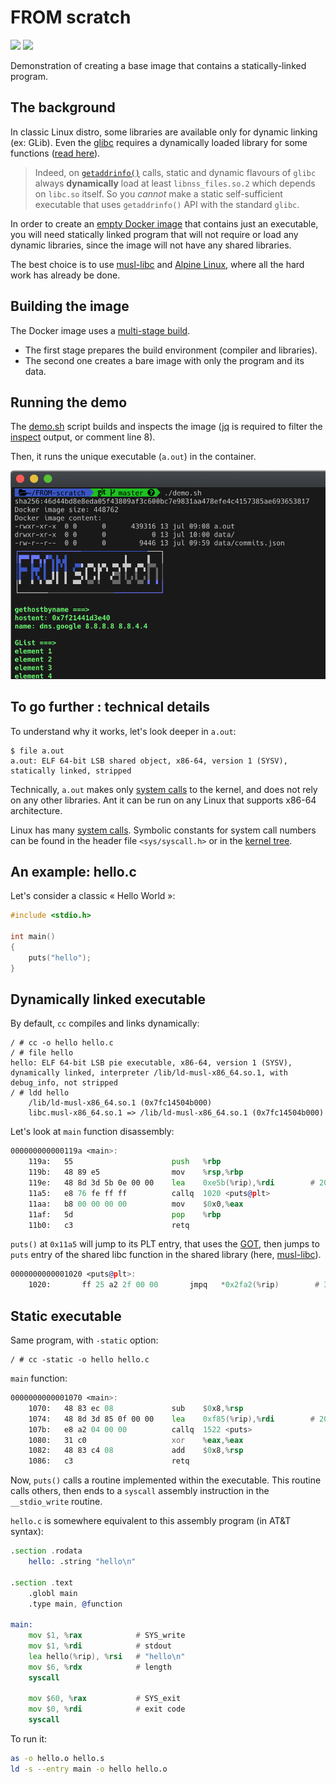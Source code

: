 # FROM scratch

[![](https://images.microbadger.com/badges/image/rene2/fromscratch.svg)](https://microbadger.com/images/rene2/fromscratch "Get your own image badge on microbadger.com")
[![](https://images.microbadger.com/badges/version/rene2/fromscratch.svg)](https://microbadger.com/images/rene2/fromscratch "Get your own version badge on microbadger.com")

Demonstration of creating a base image that contains a statically-linked program.

## The background

In classic Linux distro, some libraries are available only for dynamic linking (ex: GLib). Even the [glibc](https://www.gnu.org/software/libc/) requires a dynamically loaded library for some functions ([read here](https://stackoverflow.com/questions/2725255/create-statically-linked-binary-that-uses-getaddrinfo)).

> Indeed, on [`getaddrinfo()`](https://linux.die.net/man/3/getaddrinfo) calls, static and dynamic flavours of `glibc` always **dynamically** load at least `libnss_files.so.2` which depends on `libc.so` itself. So you *cannot* make a static self-sufficient executable that uses `getaddrinfo()` API with the standard `glibc`.

In order to create an [empty Docker image](https://docs.docker.com/develop/develop-images/baseimages/) that contains just an executable, you will need statically linked program that will not require or load any dynamic libraries, since the image will not have any shared libraries.

The best choice is to use [musl-libc](https://www.musl-libc.org) and [Alpine Linux](https://alpinelinux.org), where all the hard work has already be done.

## Building the image

The Docker image uses a [multi-stage build](https://docs.docker.com/develop/develop-images/multistage-build/).

- The first stage prepares the build environment (compiler and libraries).
- The second one creates a bare image with only the program and its data.

## Running the demo

The [demo.sh](demo.sh) script builds and inspects the image ([jq](https://stedolan.github.io/jq/) is required to filter the [inspect](https://docs.docker.com/engine/reference/commandline/inspect/) output, or comment line 8).

Then, it runs the unique executable (`a.out`) in the container.

![demo.png](https://raw.githubusercontent.com/rene-d/FROM-scratch/master/demo.png)

## To go further : technical details

To understand why it works, let's look deeper in `a.out`:

```
$ file a.out
a.out: ELF 64-bit LSB shared object, x86-64, version 1 (SYSV), statically linked, stripped
```
Technically, `a.out` makes only [system calls](https://en.wikipedia.org/wiki/System_call) to the kernel, and does not rely on any other libraries. Ant it can be run on any Linux that supports x86-64 architecture.

Linux has many [system calls](https://filippo.io/linux-syscall-table/). Symbolic constants for system call numbers can be found in the header file `<sys/syscall.h>` or in the [kernel tree](https://github.com/torvalds/linux/blob/master/arch/x86/entry/syscalls/syscall_64.tbl).

## An example: hello.c

Let's consider a classic « Hello World »:
```c
#include <stdio.h>

int main()
{
	puts("hello");
}
```

## Dynamically linked executable

By default, `cc` compiles and links dynamically:
```
/ # cc -o hello hello.c
/ # file hello
hello: ELF 64-bit LSB pie executable, x86-64, version 1 (SYSV), dynamically linked, interpreter /lib/ld-musl-x86_64.so.1, with debug_info, not stripped
/ # ldd hello
	/lib/ld-musl-x86_64.so.1 (0x7fc14504b000)
	libc.musl-x86_64.so.1 => /lib/ld-musl-x86_64.so.1 (0x7fc14504b000)
```

Let's look at `main` function disassembly:

```asm
000000000000119a <main>:
    119a:	55                   	push   %rbp
    119b:	48 89 e5             	mov    %rsp,%rbp
    119e:	48 8d 3d 5b 0e 00 00 	lea    0xe5b(%rip),%rdi        # 2000 <_fini+0xe2d>
    11a5:	e8 76 fe ff ff       	callq  1020 <puts@plt>
    11aa:	b8 00 00 00 00       	mov    $0x0,%eax
    11af:	5d                   	pop    %rbp
    11b0:	c3                   	retq
```

`puts()` at `0x11a5` will jump to its PLT entry, that uses the [GOT](https://en.wikipedia.org/wiki/Global_Offset_Table), then jumps to `puts` entry of the shared libc function in the shared library (here, [musl-libc](https://www.musl-libc.org)).

```asm
0000000000001020 <puts@plt>:
    1020:       ff 25 a2 2f 00 00       jmpq   *0x2fa2(%rip)        # 3fc8 <puts>
```

## Static executable

Same program, with `-static` option:
```
/ # cc -static -o hello hello.c
```

`main` function:
```asm
0000000000001070 <main>:
    1070:	48 83 ec 08          	sub    $0x8,%rsp
    1074:	48 8d 3d 85 0f 00 00 	lea    0xf85(%rip),%rdi        # 2000 <_fini+0x13e>
    107b:	e8 a2 04 00 00       	callq  1522 <puts>
    1080:	31 c0                	xor    %eax,%eax
    1082:	48 83 c4 08          	add    $0x8,%rsp
    1086:	c3                   	retq
```

Now, `puts()` calls a routine implemented within the executable. This routine calls others, then ends to a `syscall` assembly instruction in the `__stdio_write` routine.

`hello.c` is somewhere equivalent to this assembly program (in AT&T syntax):

```asm
.section .rodata
    hello: .string "hello\n"

.section .text
    .globl main
    .type main, @function

main:
    mov $1, %rax            # SYS_write
    mov $1, %rdi            # stdout
    lea hello(%rip), %rsi   # "hello\n"
    mov $6, %rdx            # length
    syscall

    mov $60, %rax           # SYS_exit
    mov $0, %rdi            # exit code
    syscall
```

To run it:
```bash
as -o hello.o hello.s
ld -s --entry main -o hello hello.o
```
